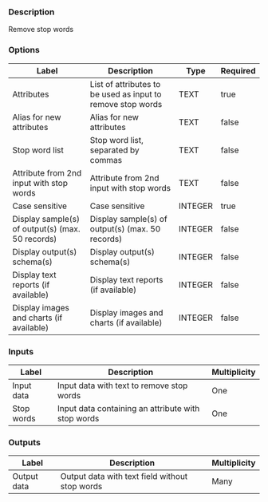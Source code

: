 ###  Description
Remove stop words
###  Options
| Label | Description | Type | Required |
|---|---|---|---|
| Attributes | List of attributes to be used as input to remove stop words | TEXT | true |
| Alias for new attributes | Alias for new attributes | TEXT | false |
| Stop word list | Stop word list, separated by commas | TEXT | false |
| Attribute from 2nd input with stop words | Attribute from 2nd input with stop words | TEXT | false |
| Case sensitive | Case sensitive | INTEGER | true |
| Display sample(s) of output(s) (max. 50 records) | Display sample(s) of output(s) (max. 50 records) | INTEGER | false |
| Display output(s) schema(s) | Display output(s) schema(s) | INTEGER | false |
| Display text reports (if available) | Display text reports (if available) | INTEGER | false |
| Display images and charts (if available) | Display images and charts (if available) | INTEGER | false |
###  Inputs
| Label | Description | Multiplicity |
|---|---|---|
| Input data | Input data with text to remove stop words | One |
| Stop words | Input data containing an attribute with stop words | One |
###  Outputs
| Label | Description | Multiplicity |
|---|---|---|
| Output data | Output data with text field without stop words | Many |
